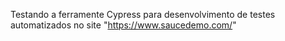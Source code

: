 Testando a ferramente Cypress para desenvolvimento de testes automatizados no site "https://www.saucedemo.com/"
